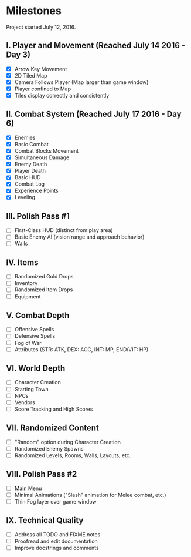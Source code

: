 # Milestones

Project started July 12, 2016.

## I. Player and Movement (Reached July 14 2016 - Day 3)

- [x] Arrow Key Movement
- [x] 2D Tiled Map
- [x] Camera Follows Player (Map larger than game window)
- [x] Player confined to Map
- [x] Tiles display correctly and consistently

## II. Combat System (Reached July 17 2016 - Day 6)

- [x] Enemies
- [x] Basic Combat
- [x] Combat Blocks Movement
- [x] Simultaneous Damage
- [x] Enemy Death
- [x] Player Death
- [x] Basic HUD
- [x] Combat Log
- [x] Experience Points
- [x] Leveling

## III. Polish Pass #1

- [ ] First-Class HUD (distinct from play area)
- [ ] Basic Enemy AI (vision range and approach behavior)
- [ ] Walls

## IV. Items

- [ ] Randomized Gold Drops
- [ ] Inventory
- [ ] Randomized Item Drops
- [ ] Equipment

## V. Combat Depth

- [ ] Offensive Spells
- [ ] Defensive Spells
- [ ] Fog of War
- [ ] Attributes (STR: ATK, DEX: ACC, INT: MP, END/VIT: HP)

## VI. World Depth

- [ ] Character Creation
- [ ] Starting Town
- [ ] NPCs
- [ ] Vendors
- [ ] Score Tracking and High Scores

## VII. Randomized Content

- [ ] "Random" option during Character Creation
- [ ] Randomized Enemy Spawns
- [ ] Randomized Levels, Rooms, Walls, Layouts, etc.

## VIII. Polish Pass #2

- [ ] Main Menu
- [ ] Minimal Animations ("Slash" animation for Melee combat, etc.)
- [ ] Thin Fog layer over game window

## IX. Technical Quality

- [ ] Address all TODO and FIXME notes
- [ ] Proofread and edit documentation
- [ ] Improve docstrings and comments
